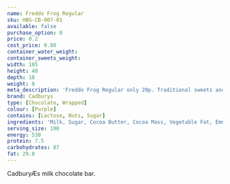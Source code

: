 ```yaml
---
name: Freddo Frog Regular
sku: HBG-CB-007-01
available: false
purchase_option: 0
price: 0.2
cost_price: 0.08
container_water_weight: 
container_sweets_weight: 
width: 105
height: 40
depth: 10
weight: 0
meta_description: 'Freddo Frog Regular only 20p. Traditional sweets and more at Humbugs Confectionery Store. Specialists in satisfying your sweet tooth!'
brand: Cadburys
type: [Chocolate, Wrapped]
colour: [Purple]
contains: [Lactose, Nuts, Sugar]
ingredients: 'Milk, Sugar, Cocoa Butter, Cocoa Mass, Vegetable Fat, Emulsifiers: E442, E476; Flavourings.'
serving_size: 100
energy: 530
protein: 7.5
carbohydrates: 87
fat: 29.8
---
```

CadburyÆs milk chocolate bar.